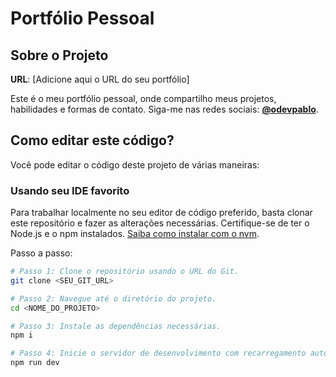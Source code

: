 # Portfólio Pessoal

## Sobre o Projeto

**URL**: [Adicione aqui o URL do seu portfólio]

Este é o meu portfólio pessoal, onde compartilho meus projetos, habilidades e formas de contato. Siga-me nas redes sociais: **[@odevpablo](https://github.com/odevpablo)**.

## Como editar este código?

Você pode editar o código deste projeto de várias maneiras:

### Usando seu IDE favorito

Para trabalhar localmente no seu editor de código preferido, basta clonar este repositório e fazer as alterações necessárias. Certifique-se de ter o Node.js e o npm instalados. [Saiba como instalar com o nvm](https://github.com/nvm-sh/nvm#installing-and-updating).

Passo a passo:

```sh
# Passo 1: Clone o repositório usando o URL do Git.
git clone <SEU_GIT_URL>

# Passo 2: Navegue até o diretório do projeto.
cd <NOME_DO_PROJETO>

# Passo 3: Instale as dependências necessárias.
npm i

# Passo 4: Inicie o servidor de desenvolvimento com recarregamento automático.
npm run dev
